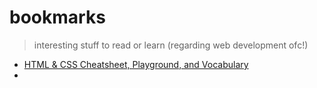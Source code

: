 # bookmarks
> interesting stuff to read or learn (regarding web development ofc!)

- [HTML & CSS Cheatsheet, Playground, and Vocabulary](http://apps.workflower.fi/)
-
